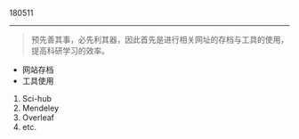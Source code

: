 180511

---

> 预先善其事，必先利其器，因此首先是进行相关网址的存档与工具的使用，提高科研学习的效率。

- 网站存档
- 工具使用

1. Sci-hub
2. Mendeley
3. Overleaf
4. etc.



